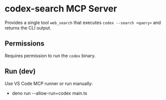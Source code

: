# codex-search MCP Server

Provides a single tool `web_search` that executes `codex --search <query>` and returns the CLI output.

## Permissions

Requires permission to run the `codex` binary.

## Run (dev)

Use VS Code MCP runner or run manually:

- deno run --allow-run=codex main.ts

